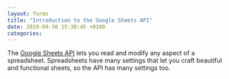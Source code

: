 ```yaml
---
layout: forms
title: "Introduction to the Google Sheets API"
date: 2020-09-30 15:30:45 +0100 
categories:
---
```


The [Google Sheets API](https://developers.google.com/sheets/api/guides/concepts#a1_notation) lets you read and modify any aspect of a spreadsheet.
Spreadsheets have many settings that let you craft beautiful and functional sheets, so the API has many settings too. 
